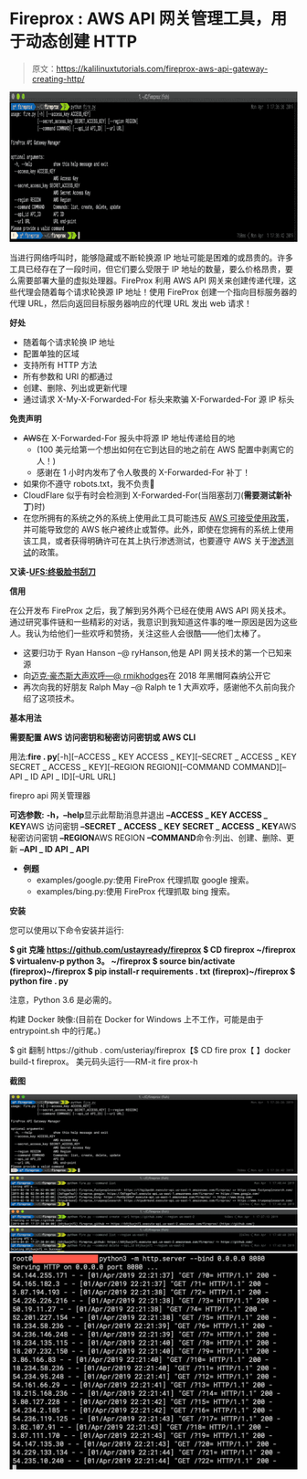 # Fireprox : AWS API 网关管理工具，用于动态创建 HTTP

> 原文：<https://kalilinuxtutorials.com/fireprox-aws-api-gateway-creating-http/>

[![Fireprox : AWS API Gateway Management Tool For Creating On The Fly HTTP](img//ef5de43aea452377af96ff0d57d5053d.png "Fireprox : AWS API Gateway Management Tool For Creating On The Fly HTTP")](https://1.bp.blogspot.com/-wppklPMX7Dc/XdthG2HhdiI/AAAAAAAADks/cUJmlLzHGEkQHRwb05Dy284h9GmiBl2CQCLcBGAsYHQ/s1600/Screenshots-1%2B%25281%2529.png)

当进行网络呼叫时，能够隐藏或不断轮换源 IP 地址可能是困难的或昂贵的。许多工具已经存在了一段时间，但它们要么受限于 IP 地址的数量，要么价格昂贵，要么需要部署大量的虚拟处理器。FireProx 利用 AWS API 网关来创建传递代理，这些代理会随着每个请求轮换源 IP 地址！使用 FireProx 创建一个指向目标服务器的代理 URL，然后向返回目标服务器响应的代理 URL 发出 web 请求！

**好处**

*   随着每个请求轮换 IP 地址
*   配置单独的区域
*   支持所有 HTTP 方法
*   所有参数和 URI 的都通过
*   创建、删除、列出或更新代理
*   通过请求 X-My-X-Forwarded-For 标头来欺骗 X-Forwarded-For 源 IP 标头

**免责声明**

*   ~~AWS~~在 X-Forwarded-For 报头中将源 IP 地址传递给目的地
    *   (100 美元给第一个想出如何在它到达目的地之前在 AWS 配置中剥离它的人！)
    *   感谢在 1 小时内发布了令人敬畏的 X-Forwarded-For 补丁！
*   如果你不遵守 robots.txt，我不负责🙂
*   CloudFlare 似乎有时会检测到 X-Forwarded-For(当阻塞刮刀(**需要测试新补丁**)时)
*   在您所拥有的系统之外的系统上使用此工具可能违反 [AWS 可接受使用政策](https://aws.amazon.com/aup/)，并可能导致您的 AWS 帐户被终止或暂停。此外，即使在您拥有的系统上使用该工具，或者获得明确许可在其上执行渗透测试，也要遵守 AWS 关于[渗透测试](https://aws.amazon.com/security/penetration-testing/)的政策。

**又读-[UFS:终极脸书刮刀](https://kalilinuxtutorials.com/ufs-ultimate-facebook-scraper/)**

**信用**

在公开发布 FireProx 之后，我了解到另外两个已经在使用 AWS API 网关技术。通过研究事件链和一些精彩的对话，我意识到我知道这件事的唯一原因是因为这些人。我认为给他们一些欢呼和赞扬，关注这些人会很酷——他们太棒了。

*   这要归功于 Ryan Hanson –@ ryHanson,他是 API 网关技术的第一个已知来源
*   向[迈克·豪杰斯大声欢呼—@ rmikhodges](https://twitter.com/rmikehodges)在 2018 年黑帽阿森纳公开它
*   再次向我的好朋友 Ralph May –@ Ralph te 1 大声欢呼，感谢他不久前向我介绍了这项技术。

**基本用法**

**需要配置 AWS 访问密钥和秘密访问密钥或 AWS CLI**

用法:**fire . py**[-h][–ACCESS _ KEY ACCESS _ KEY][–SECRET _ ACCESS _ KEY SECRET _ ACCESS _ KEY][–REGION REGION][–COMMAND COMMAND][–API _ ID API _ ID][–URL URL]

firepro api 网关管理器

**可选参数:**
**-h，–help**显示此帮助消息并退出
**–ACCESS _ KEY ACCESS _ KEY**AWS 访问密钥
**–SECRET _ ACCESS _ KEY SECRET _ ACCESS _ KEY**AWS 秘密访问密钥
**–REGION**AWS REGION
**–COMMAND**命令:列出、创建、删除、更新
**–API _ ID API _ API**

*   **例题**
    *   examples/google.py:使用 FireProx 代理抓取 google 搜索。
    *   examples/bing.py:使用 FireProx 代理抓取 bing 搜索。

**安装**

您可以使用以下命令安装并运行:

**$ git 克隆 https://github.com/ustayready/fireprox
$ CD fireprox
~/fireprox $ virtualenv-p python 3。
~/fireprox $ source bin/activate
(fireprox)~/fireprox $ pip install-r requirements . txt
(fireprox)~/fireprox $ python fire . py**

注意，Python 3.6 是必需的。

构建 Docker 映像:(目前在 Docker for Windows 上不工作，可能是由于 entrypoint.sh 中的行尾。)

$ git 翻制 https://github . com/usteriay/fireprox【$ CD fire prox【
】docker build-t fireprox。
美元码头运行──RM-it fire prox-h

**截图**

![](img//b01472ff8841eb664197fd3f97bf28fd.png)![](img//e64a178e60a63ddb5df2c7ff70f9cde2.png)![](img//e040546f3aa16debee85193a40699a30.png)![](img//769c66643c67094d6f36743a966648c3.png)![](img//dd439e0016f2963a7b67bf00a8f4cbff.png)